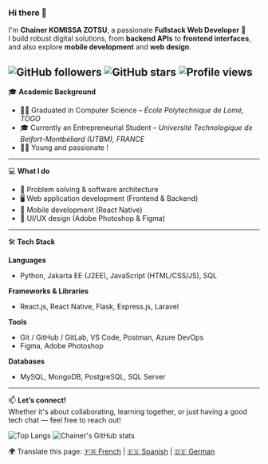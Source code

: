 ### Hi there 👋

I'm **Chainer KOMISSA ZOTSU**, a passionate **Fullstack Web Developer** 🚀  
I build robust digital solutions, from **backend APIs** to **frontend interfaces**, and also explore **mobile development** and **web design**.

![GitHub followers](https://img.shields.io/github/followers/ChainerKOMISSA?label=Follow&style=social)
![GitHub stars](https://img.shields.io/github/stars/ChainerKOMISSA?style=social)
![Profile views](https://komarev.com/ghpvc/?username=ChainerKOMISSA&color=blue)<br>
---

🎓 **Academic Background**  
- 👨‍🎓 Graduated in Computer Science – *École Polytechnique de Lomé, TOGO*  
- 🎓 Currently an Entrepreneurial Student – *Université Technologique de Belfort-Montbéliard (UTBM), FRANCE*  
- 👧🏽 Young and passionate !

---

💻 **What I do**  
- 🧠 Problem solving & software architecture  
- 🖥️ Web application development (Frontend & Backend)  
- 📱 Mobile development (React Native)  
- 🎨 UI/UX design (Adobe Photoshop & Figma)

---

🛠 **Tech Stack**  

**Languages**  
- Python, Jakarta EE (J2EE), JavaScript (HTML/CSS/JS), SQL  

**Frameworks & Libraries**  
- React.js, React Native, Flask, Express.js, Laravel  

**Tools**  
- Git / GitHub / GitLab, VS Code, Postman, Azure DevOps  
- Figma, Adobe Photoshop  

**Databases**  
- MySQL, MongoDB, PostgreSQL, SQL Server


---

📫 **Let’s connect!**  
Whether it's about collaborating, learning together, or just having a good tech chat — feel free to reach out!

![Top Langs](https://github-readme-stats.vercel.app/api/top-langs/?username=ChainerKOMISSA&layout=compact&langs_count=8&theme=tokyonight)
![Chainer's GitHub stats](https://github-readme-stats.vercel.app/api?username=ChainerKOMISSA&show_icons=true&theme=tokyonight)


🌍 Translate this page: 
[🇫🇷 French](https://translate.google.com/translate?sl=auto&tl=fr&u=https://github.com/ChainerKOMISSA) | 
[🇪🇸 Spanish](https://translate.google.com/translate?sl=auto&tl=es&u=https://github.com/ChainerKOMISSA) | 
[🇩🇪 German](https://translate.google.com/translate?sl=auto&tl=de&u=https://github.com/ChainerKOMISSA)
